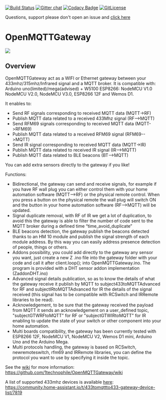 [![Build Status](https://travis-ci.org/1technophile/OpenMQTTGateway.svg?branch=master)](https://travis-ci.org/1technophile/OpenMQTTGateway)
[![Gitter chat](https://img.shields.io/gitter/room/nwjs/nw.js.svg)](https://gitter.im/OpenMQTTGateway/Questions_support)
[![Codacy Badge](https://api.codacy.com/project/badge/Grade/943c9b639b68441dae8e29ee39977ab2)](https://www.codacy.com/app/1technophile/OpenMQTTGateway?utm_source=github.com&utm_medium=referral&utm_content=1technophile/OpenMQTTGateway&utm_campaign=badger)
[![GitLicense](https://gitlicense.com/badge/1technophile/OpenMQTTGateway)](https://gitlicense.com/license/1technophile/OpenMQTTGateway)

Questions, support please don't open an issue and [click here](https://gitter.im/OpenMQTTGateway/Questions_support)

# OpenMQTTGateway
[![](https://github.com/1technophile/OpenMQTTGateway/blob/master/img/OpenMQTTGateway.jpg)](https://github.com/1technophile/OpenMQTTGateway/wiki)

## Overview

OpenMQTTGateway act as a WIFI or Ethernet gateway between your 433mhz/315mhz/Infrared signal and a MQTT broker. It is compatible with:
Arduino uno(limited)/mega(advised) + W5100
ESP8266: NodeMCU V1.0 NodeMCU V2.0, NodeMCU V3.0, ESP8266 12F and Wemos D1.
 
  It enables to:
* Send RF signals corresponding to received MQTT data (MQTT->RF)
* Publish MQTT data related to a received 433Mhz signal (RF-->MQTT)
* Send RFM69 signals corresponding to received MQTT data (MQTT->RFM69)
* Publish MQTT data related to a received RFM69 signal (RFM69-->MQTT)
* Send IR signal corresponding to received MQTT data (MQTT->IR)
* Publish MQTT data related to received IR signal (IR-->MQTT)
* Publish MQTT data related to BLE beacons (BT-->MQTT)

You can add extra sensors directly to the gateway if you like!

Functions:
* Bidirectional, the gateway can send and receive signals, for example if you have RF wall plug you can either control them with your home automation software (MQTT-->RF) or the physical remote control. When you press a button on the physical remote the wall plug will switch ON and the button in your home automation software (RF-->MQTT) will be updated.
* Signal duplicate removal, with RF of IR we get a lot of duplication, to avoid this the gateway is able to filter the number of code sent to the MQTT broker during a defined time “time_avoid_duplicate”
* BLE beacons detection, the gateway publish the beacons detected thanks to an HM 10 module and publish the signal strength of each module address. By this way you can easily address presence detection of people, things or others.
* Addons possibility, you could add directly to the gateway any sensor you want, just create a new Z<addon> .ino file into the gateway folder with your code and call it after client.loop(); into OpenMQTTGateway.ino. The program is provided with a DHT sensor addon implementation (ZaddonDHT.ino)
* Advanced signal details publication, so as to know the details of what the gateway receive it publish by MQTT to subject433toMQTTAdvanced for RF and subjectIRtoMQTTAdvanced for IR the details of the signal received (this signal has to be compatible with RCSwitch and IRRemote libraries to be read).
* Acknowledgement, to be sure that the gateway received the payload from MQTT it sends an acknowledgement on a user_defined topic, "subjectGTWRFtoMQTT" for RF or "subjectGTWIRtoMQTT" for IR enabling to update the state of your switch or other component into your home automation.
* Multi boards compatibility, the gateway has been currently tested with ESP8266 12F, NodeMCU V1, NodeMCU V2, Wemos D1 mini, Arduino Uno and the Arduino Mega.
* Multi protocols handling, the gateway is based on RCSwitch, newremoteswitch, rfm69 and IRRemote libraries, you can define the protocol you want to use by specifying it inside the topic.

See the [wiki](https://github.com/1technophile/OpenMQTTGateway/wiki) for more information:  
https://github.com/1technophile/OpenMQTTGateway/wiki

A list of supported 433mhz devices is available [here](https://community.home-assistant.io/t/433tomqttto433-gateway-device-list/7819):  
https://community.home-assistant.io/t/433tomqttto433-gateway-device-list/7819
